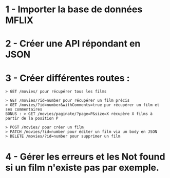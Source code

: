 # 1 - Importer la base de données MFLIX

# 2 - Créer une API répondant en JSON

# 3 - Créer différentes routes :

    > GET /movies/ pour récupérer tous les films

    > GET /movies/?id=number pour récupérer un film précis
    > GET /movies/?id=number&withComments=true pur récupérer un film et ses commentaires
    BONUS : > GET /movies/paginate/?page=P&size=X récupère X films à partir de la position P

    > POST /movies/ pour créer un film
    > PATCH /movies/?id=number pour éditer un film via un body en JSON
    > DELETE /movies/?id=number pour supprimer un film

# 4 - Gérer les erreurs et les Not found si un film n'existe pas par exemple.
